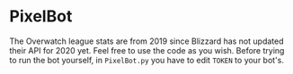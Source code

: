 # PixelBot

The Overwatch league stats are from 2019 since Blizzard has not updated their API for 2020 yet. Feel free to use the code as you wish. Before trying to run the bot yourself, in ```PixelBot.py``` you have to edit ```TOKEN``` to your bot's.
